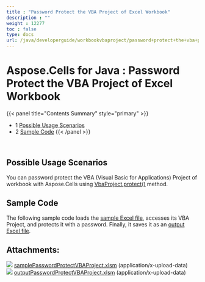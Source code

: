 ```yaml
---
title : "Password Protect the VBA Project of Excel Workbook" 
description : "" 
weight : 12277 
toc : false
type: docs
url: /java/developerguide/workbookvbaproject/password+protect+the+vba+project+of+excel+workbook/
---
```


# Aspose.Cells for Java : Password Protect the VBA Project of Excel Workbook


{{< panel title="Contents Summary" style="primary" >}}
*   1 [Possible Usage Scenarios](#possible-usage-scenarios)
*   2 [Sample Code](#sample-code)
{{< /panel >}}
 

 

## Possible Usage Scenarios

You can password protect the VBA (Visual Basic for Applications) Project of workbook with Aspose.Cells using [VbaProject.protect()](https://apireference.aspose.com/cells/java/com.aspose.cells/vbaproject#protect(boolean,%20java.lang.String)) method.

## Sample Code

The following sample code loads the [sample Excel file](https://docs2.aspose.com/cells/java/attachments/42729780/43352069.xlsm), accesses its VBA Project, and protects it with a password. Finally, it saves it as an [output Excel file](https://docs2.aspose.com/cells/java/attachments/42729780/43352070.xlsm).

## Attachments:

![](https://docs2.aspose.com/cells/java/images/icons/bullet_blue.gif) [samplePasswordProtectVBAProject.xlsm](https://docs2.aspose.com/cells/java/attachments/42729780/43352069.xlsm) (application/x-upload-data)  
![](https://docs2.aspose.com/cells/java/images/icons/bullet_blue.gif) [outputPasswordProtectVBAProject.xlsm](https://docs2.aspose.com/cells/java/attachments/42729780/43352070.xlsm) (application/x-upload-data)  

